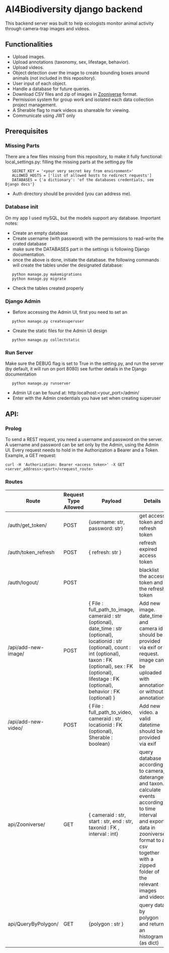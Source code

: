 # AI4Biodiversity django backend
This backend server was built to help ecologists monitor animal activity through camera-trap images and videos.

## Functionalities
* Upload images.
* Upload annotations (taxonomy, sex, lifestage, behavior).
* Upload videos.
* Object detection over the image to create bounding boxes around animals (not included in this repository).
* User input of each object.
* Handle a database for future queries.
* Download CSV files and zip of images in [Zooniverse](https://www.zooniverse.org/) format.
* Permission system for group work and isolated each data collection project management.
* A Sherable flag to mark videos as shareable for viewing.
* Communicate using JWT only

## Prerequisites
### Missing Parts
There are a few files missing from this repository, to make it fully functional:
local_settings.py: filling the missing parts at the setting.py file
```
   SECRET_KEY = '<your very secret key from environment>'
   ALLOWED_HOSTS = ['list of allowed hosts to redirect requests']
   DATABASES = {'a dictionary': 'of the databases credentials, see Django docs'}
```
* Auth directory should be provided (you can address me).

### Database init
On my app I used mySQL, but the models support any database.
Important notes:
* Create an empty database
* Create username (with password) with the permissions to read-write the crated database
* make sure the DATABASES part in the settings is following Django documentation.
* once the above is done, initiate the database. the following commands will create the tables under the designated database:
```
   python manage.py makemigrations
   python manage.py migrate
```
* Check the tables created properly

### Django Admin
* Before accessing the Admin UI, first you need to set an
```
   python manage.py createsuperuser
```
* Create the static files for the Admin UI design
```
   python manage.py collectstatic
```

### Run Server
Make sure the DEBUG flag is set to True in the setting.py, and run the server (by default, it will run on port 8080)
see further details in the Django documentation
```
   python manage.py runserver
```
* Admin UI can be found at: http:localhost:<your_port>/admin/
* Enter with the Admin credentials you have set when creating superuser

## API:
### Prolog
To send a REST request, you need a username and password on the server.
A username and password can be set only by the Admin, using the Admin UI.
Every request needs to hold in the Authorization a Bearer and a Token.
Example, a GET request:
```
curl -H 'Authorization: Bearer <access token>' -X GET <server_address>:<port>/<request_route>
```

### Routes

| Route | Request Type Allowed | Payload | Details |
| ----- | -------------------- | ------- | ------- |
| /auth/get_token/ | POST | {username: str, password: str} | get access token and refresh token |
| /auth/token_refresh | POST | { refresh: str } | refresh expired access token |
| /auth/logout/ | POST | | blacklist the access token and the refresh token | 
| /api/add-new-image/ | POST | { File : full_path_to_image, cameraid : str (optional), date_time : str (optional), locationid : str (optional), count : int (optional), taxon : FK (optional), sex : FK (optional), lifestage : FK (optional), behavior : FK (optional) } | Add new image. date_time and camera id should be provided via exif or request. image can be uploaded with annotation or without annotation |
| /api/add-new-video/ | POST | { File : full_path_to_video, cameraid : str, locationid : FK (optional), Sherable : boolean} | Add new video. a valid datetime should be provided via exif | 
| api/Zooniverse/ | GET | { cameraid : str, start : str, end : str, taxonid : FK , interval : int} | query database according to camera, daterange and taxon. calculate events according to time interval and export data in zooniverse format to a csv together with a zipped folder of the relevant images and videos|
| api/QueryByPolygon/ | GET | {polygon : str } | query data by polygon and return an histogram (as dict) |





  
